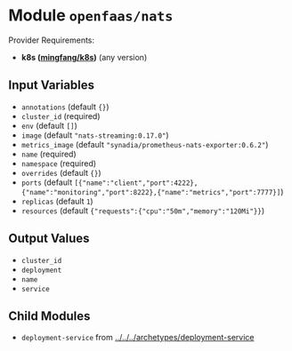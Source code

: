 
# Module `openfaas/nats`

Provider Requirements:
* **k8s ([mingfang/k8s](https://registry.terraform.io/providers/mingfang/k8s/latest))** (any version)

## Input Variables
* `annotations` (default `{}`)
* `cluster_id` (required)
* `env` (default `[]`)
* `image` (default `"nats-streaming:0.17.0"`)
* `metrics_image` (default `"synadia/prometheus-nats-exporter:0.6.2"`)
* `name` (required)
* `namespace` (required)
* `overrides` (default `{}`)
* `ports` (default `[{"name":"client","port":4222},{"name":"monitoring","port":8222},{"name":"metrics","port":7777}]`)
* `replicas` (default `1`)
* `resources` (default `{"requests":{"cpu":"50m","memory":"120Mi"}}`)

## Output Values
* `cluster_id`
* `deployment`
* `name`
* `service`

## Child Modules
* `deployment-service` from [../../../archetypes/deployment-service](../../../archetypes/deployment-service)

